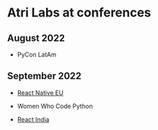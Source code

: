 # Atri Labs at conferences

## August 2022

- PyCon LatAm

## September 2022

- [React Native EU](React_Native_EU_2022/README.md)

- Women Who Code Python

- [React India](ReactIndia2022/README.md)